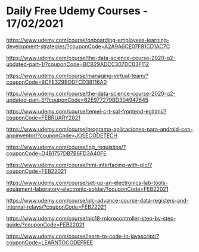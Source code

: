 # Daily Free Udemy Courses - 17/02/2021

https://www.udemy.com/course/onboarding-employees-learning-development-strategies/?couponCode=A2A9A6CE07F81CD1AC7C
https://www.udemy.com/course/the-data-science-course-2020-q2-updated-part-1/?couponCode=BCB29ADCC307DC03F112
https://www.udemy.com/course/managing-virtual-team/?couponCode=9CFE329BDDFCD38116A0
https://www.udemy.com/course/the-data-science-course-2020-q2-updated-part-3/?couponCode=62E977279BD304947645
https://www.udemy.com/course/temel-c-t-sql-frontend-egitimi/?couponCode=FEBRUARY2021
https://www.udemy.com/course/programa-aplicaciones-para-android-con-appinventor/?couponCode=JOSECODETECH
https://www.udemy.com/course/ing_requisitos/?couponCode=D4B1757DB7B6FD3A40FE
https://www.udemy.com/course/hmi-interfacing-with-plc/?couponCode=FEB22021
https://www.udemy.com/course/set-up-an-electronics-lab-tools-equipment-laboratory-electronic-solder/?couponCode=FEB22021
https://www.udemy.com/course/plc-advance-course-data-registers-and-internal-relays/?couponCode=FEB22021
https://www.udemy.com/course/pic18-microcontroller-step-by-step-guide/?couponCode=FEB22021
https://www.udemy.com/course/learn-to-code-in-javascript/?couponCode=LEARNTOCODEFREE
